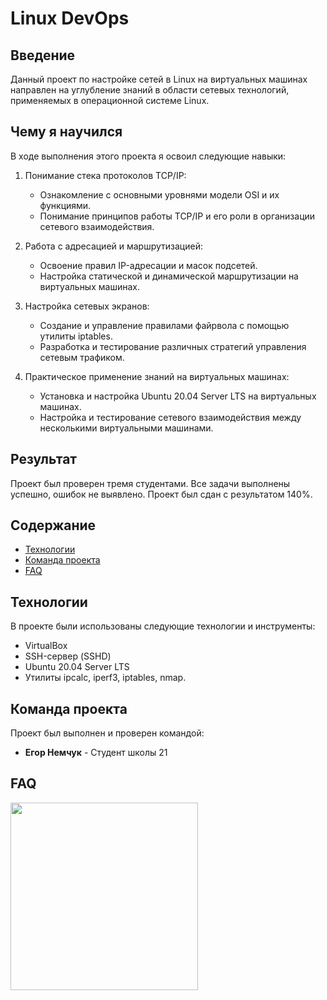 # Linux DevOps

## Введение

Данный проект по настройке сетей в Linux на виртуальных машинах направлен на углубление знаний в области сетевых технологий, применяемых в операционной системе Linux.

## Чему я научился

В ходе выполнения этого проекта я освоил следующие навыки:

1. Понимание стека протоколов TCP/IP:
    - Ознакомление с основными уровнями модели OSI и их функциями.
    - Понимание принципов работы TCP/IP и его роли в организации сетевого взаимодействия.

2. Работа с адресацией и маршрутизацией:
    - Освоение правил IP-адресации и масок подсетей.
    - Настройка статической и динамической маршрутизации на виртуальных машинах.

3. Настройка сетевых экранов:
    - Создание и управление правилами файрвола с помощью утилиты iptables.
    - Разработка и тестирование различных стратегий управления сетевым трафиком.

5. Практическое применение знаний на виртуальных машинах:
    - Установка и настройка Ubuntu 20.04 Server LTS на виртуальных машинах.
    - Настройка и тестирование сетевого взаимодействия между несколькими виртуальными машинами.

## Результат

Проект был проверен тремя студентами. Все задачи выполнены успешно, ошибок не выявлено. Проект был сдан с результатом 140%.

## Содержание

- [Технологии](#технологии)
- [Команда проекта](#команда-проекта)
- [FAQ](#faq)

## Технологии

В проекте были использованы следующие технологии и инструменты:

- VirtualBox
- SSH-сервер (SSHD)
- Ubuntu 20.04 Server LTS
- Утилиты ipcalc, iperf3, iptables, nmap.

## Команда проекта

Проект был выполнен и проверен командой:

- **Егор Немчук** - Студент школы 21

## FAQ

<div id="header" align="left">
  <img src="https://i.giphy.com/media/v1.Y2lkPTc5MGI3NjExZnJ3MmNxbm82NzJsb3hqd3dlYjN2N2xoNHl2NHd1eWJwNXFhYjRpdSZlcD12MV9pbnRlcm5hbF9naWZfYnlfaWQmY3Q9Zw/7J4P7cUur2DlErijp3/giphy.gif" width="300"/>
</div>
